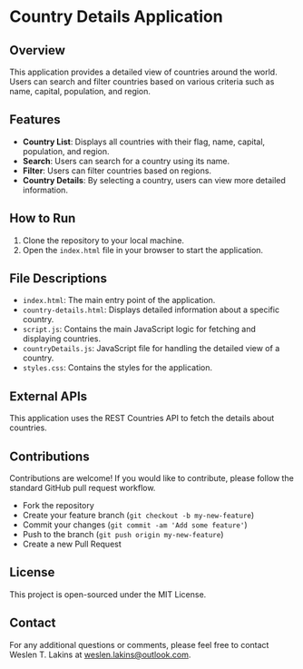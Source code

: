 # Country Details Application

## Overview

This application provides a detailed view of countries around the world. Users can search and filter countries based on various criteria such as name, capital, population, and region.

## Features

- **Country List**: Displays all countries with their flag, name, capital, population, and region.
- **Search**: Users can search for a country using its name.
- **Filter**: Users can filter countries based on regions.
- **Country Details**: By selecting a country, users can view more detailed information.

## How to Run

1. Clone the repository to your local machine.
2. Open the `index.html` file in your browser to start the application.

## File Descriptions

- `index.html`: The main entry point of the application.
- `country-details.html`: Displays detailed information about a specific country.
- `script.js`: Contains the main JavaScript logic for fetching and displaying countries.
- `countryDetails.js`: JavaScript file for handling the detailed view of a country.
- `styles.css`: Contains the styles for the application.

## External APIs

This application uses the REST Countries API to fetch the details about countries.

## Contributions

Contributions are welcome! If you would like to contribute, please follow the standard GitHub pull request workflow.

- Fork the repository
- Create your feature branch (`git checkout -b my-new-feature`)
- Commit your changes (`git commit -am 'Add some feature'`)
- Push to the branch (`git push origin my-new-feature`)
- Create a new Pull Request

## License

This project is open-sourced under the MIT License.

## Contact

For any additional questions or comments, please feel free to contact Weslen T. Lakins at <weslen.lakins@outlook.com>.
